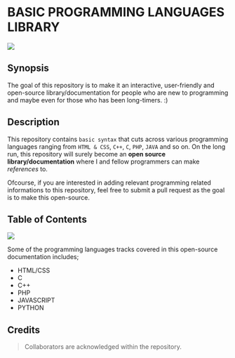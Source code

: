 # BASIC PROGRAMMING LANGUAGES LIBRARY
<img src="https://coincentral.com/wp-content/uploads/2018/08/Coincentral-Asset-768x384.png" />

## Synopsis
The goal of this repository is to make it an interactive, user-friendly and open-source library/documentation for people who are new to programming and maybe even for those who has been long-timers. :)

## Description
This repository contains `basic syntax` that cuts across various programming languages ranging from `HTML & CSS`, `C++`, `C`, `PHP`, `JAVA` and so on. On the long run, this repository will surely become an **open source library/documentation** where I and fellow programmers can make *references* to.

Ofcourse, if you are interested in adding relevant programming related informations to this repository, feel free to submit a pull request as the goal is to make this open-source.

## Table of Contents
<img src="https://www.simplilearn.com/ice9/free_resources_article_thumb/Best-Programming-Languages-to-Start-Learning-Today.jpg" width="" height="" />

Some of the programming languages tracks covered in this open-source documentation includes;
- HTML/CSS
- C
- C++
- PHP
- JAVASCRIPT
- PYTHON

## Credits
> Collaborators are acknowledged within the repository.
